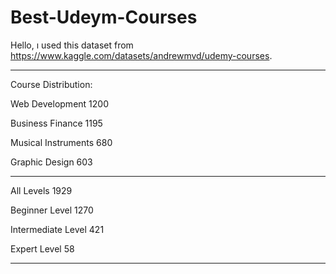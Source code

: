 # Best-Udeym-Courses
Hello, ı used this dataset from https://www.kaggle.com/datasets/andrewmvd/udemy-courses.

**************************************************************************************************************************
Course Distribution:

Web Development        1200

Business Finance       1195

Musical Instruments     680

Graphic Design          603

--------------------------------

All Levels            1929

Beginner Level        1270

Intermediate Level     421

Expert Level            58

--------------------------------

